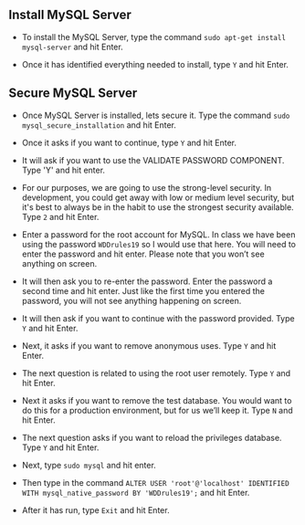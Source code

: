 ## Install MySQL Server

- To install the MySQL Server, type the command `sudo apt-get install mysql-server` and hit Enter.

- Once it has identified everything needed to install, type `Y` and hit Enter.

## Secure MySQL Server

- Once MySQL Server is installed, lets secure it. Type the command `sudo mysql_secure_installation` and hit Enter.

- Once it asks if you want to continue, type `Y` and hit Enter.

- It will ask if you want to use the VALIDATE PASSWORD COMPONENT.  Type 'Y' and hit enter.

- For our purposes, we are going to use the strong-level security. In development, you could get away with low or medium level security, but it's best to always be in the habit to use the strongest security available. Type `2` and hit Enter.

- Enter a password for the root account for MySQL. In class we have been using the password `WDDrules19` so I would use that here. You will need to enter the password and hit enter. Please note that you won’t see anything on screen.

- It will then ask you to re-enter the password. Enter the password a second time and hit enter. Just like the first time you entered the password, you will not see anything happening on screen.

- It will then ask if you want to continue with the password provided. Type `Y` and hit Enter.

- Next, it asks if you want to remove anonymous uses. Type `Y` and hit Enter.

- The next question is related to using the root user remotely. Type `Y` and hit Enter.

- Next it asks if you want to remove the test database. You would want to do this for a production environment, but for us we’ll keep it. Type `N` and hit Enter.

- The next question asks if you want to reload the privileges database. Type `Y` and hit Enter.

- Next, type `sudo mysql` and hit enter.

- Then type in the command `ALTER USER 'root'@'localhost' IDENTIFIED WITH mysql_native_password BY 'WDDrules19';` and hit Enter.

- After it has run, type `Exit` and hit Enter.
